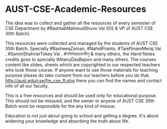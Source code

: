 # AUST-CSE-Academic-Resources

The idea was to collect and gather all the resources of every semester of CSE Department by #RashtabMahmudShuvo Vai (GS & VP of AUST CSE 30th Batch)

This resources were collected and managed by the students of AUST CSE 35th Batch. Specially #RasheeqZaman, #NahidPranto, #TaiefImamMeraj Vai , #SaminShahriarTokey Vai , #শফিউররহমানদীপু & many others, the Hand Notes credits goes to specially #AtanuDasBapon and many others. The courses content like slides, sheets which are copyrighted to our respected teachers who took those course. If anyone want to use those materials for teaching purpose please do take consent from our teachers before you do that. http://aust.edu/cse/fm_cse_ft.php there you can find the names and contact info of all our faculty. 

This is a free resources and should be used only for educational purpose. This should not be missued, and the owner or anyone of AUST CSE 35th Batch wont be responsible for the any kind of missue.

Education is not just about going to school and getting a degree. It's about widening your knowledge and absorbing the truth about life.
